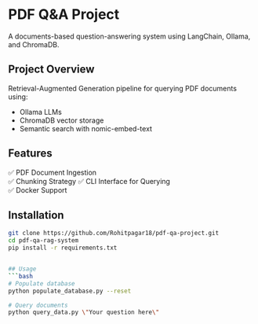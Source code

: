 # PDF Q&A Project
A documents-based question-answering system using LangChain, Ollama, and ChromaDB.


## Project Overview
Retrieval-Augmented Generation pipeline for querying PDF documents using:
- Ollama LLMs
- ChromaDB vector storage
- Semantic search with nomic-embed-text

## Features
✅ PDF Document Ingestion  
✅ Chunking Strategy
✅ CLI Interface for Querying  
✅ Docker Support  

## Installation
```bash
git clone https://github.com/Rohitpagar18/pdf-qa-project.git
cd pdf-qa-rag-system
pip install -r requirements.txt


## Usage
```bash
# Populate database
python populate_database.py --reset

# Query documents
python query_data.py \"Your question here\"
